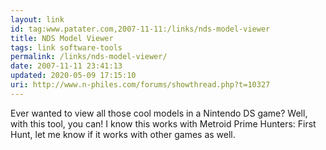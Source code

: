 ```yaml
---
layout: link
id: tag:www.patater.com,2007-11-11:/links/nds-model-viewer
title: NDS Model Viewer
tags: link software-tools
permalink: /links/nds-model-viewer/
date: 2007-11-11 23:41:13
updated: 2020-05-09 17:15:10
uri: http://www.n-philes.com/forums/showthread.php?t=10327
---
```

Ever wanted to view all those cool models in a Nintendo DS game? Well, with
this tool, you can! I know this works with Metroid Prime Hunters&colon; First
Hunt, let me know if it works with other games as well.
